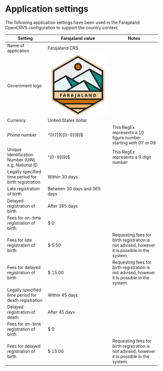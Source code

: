 # Application settings

The following application settings have been used in the Farajaland OpenCRVS configuration to support the country context. &#x20;

| Setting                                              | Farajaland value                                                         | Notes                                                                                        |
| ---------------------------------------------------- | ------------------------------------------------------------------------ | -------------------------------------------------------------------------------------------- |
| Name of application                                  | Farajaland CRS                                                           |                                                                                              |
| Government logo                                      | <img src="../../.gitbook/assets/image (43).png" alt="" data-size="line"> |                                                                                              |
| Currency                                             | United States dollar                                                     |                                                                                              |
| Phone number                                         | ^0(7\|9)\[0-9]{8}$                                                       | This RegEx represents a 10 figure number starting with 07 or 09                              |
| Unique Identification Number (UIN) e.g. National ID  | ^\[0-9]{9}$                                                              | This RegEx represents a 9 digit number                                                       |
| Legally specified time period for birth registration | Within 30 days                                                           |                                                                                              |
| Late registration of birth                           | Between 30 days and 365 days                                             |                                                                                              |
| Delayed registration of birth                        | After 365 days                                                           |                                                                                              |
| Fees for on-time registration of birth               | $ 0                                                                      |                                                                                              |
| Fees for late registration of birth                  | $ 5.50                                                                   | Requesting fees for birth registration is not advised, however it is possible in the system. |
| Fees for delayed registration of birth               | $ 15.00                                                                  | Requesting fees for birth registration is not advised, however it is possible in the system. |
| Legally specified time period for death registration | Within 45 days                                                           |                                                                                              |
| Delayed registration of death                        | After 45 days                                                            |                                                                                              |
| Fees for on-time registration of birth               | $ 0                                                                      |                                                                                              |
| Fees for delayed registration of birth               | $ 15.00                                                                  | Requesting fees for birth registration is not advised, however it is possible in the system. |
